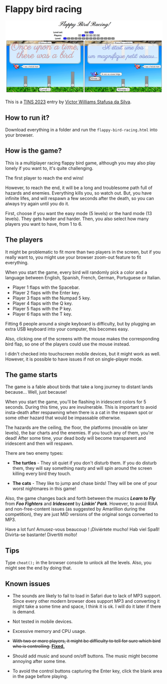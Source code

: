 # Flappy bird racing

![Screenshot](https://github.com/victorwss/flappy-bird-racing/blob/main/screenshot.png?raw=true)

This is a [TINS 2023](https://tins.amarillion.org/2023) entry by [Victor Williams Stafusa da Silva](https://github.com/victorwss).

## How to run it?

Download everything in a folder and run the `flappy-bird-racing.html` into your browser.

## How is the game?

This is a multiplayer racing flappy bird game, although you may also play lonely if you want to, it's quite challenging.

The first player to reach the end wins!

However, to reach the end, it will be a long and troublesome path full of hazards and enemies. Everything kills you,
so watch out. But, you have infinite lifes, and will respawn a few seconds after the death, so you can always try again
until you do it.

First, choose if you want the easy mode (5 levels) or the hard mode (13 levels). They gets harder and harder.
Then, you also select how many players you want to have, from 1 to 6.

## The players

It might be problematic to fit more than two players in the screen,
but if you really want to, you might use your browser zoom-out feature to fit everything.

When you start the game, every bird will randomly pick a color and a language between
English, Spanish, French, German, Portuguese or Italian.

* Player 1 flaps with the Spacebar.
* Player 2 flaps with the Enter key.
* Player 3 flaps with the Numpad 5 key.
* Player 4 flaps with the Q key.
* Player 5 flaps with the P key.
* Player 6 flaps with the T key.

Fitting 6 people around a single keyboard is difficulty, but by plugging an extra USB keyboard into your computer,
this becomes easy.

Also, clicking one of the screens with the mouse makes the corresponding bird flap,
so one of the players could use the mouse instead.

I didn't checked into touchscreen mobile devices, but it might work as well.
However, it is possible to have issues if not on single-player mode.

## The game starts

The game is a fable about birds that take a long journey to distant lands because... Well, just because!

When you start the game, you'll be flashing in iridescent colors for 5 seconds. During this time, you are invulnerable.
This is important to avoid insta-death after respawning when there is a cat in the respawn spot or some other hazard
that would be impassable otherwise.

The hazards are the ceiling, the floor, the platforms (movable on later levels), the bar charts and the enemies.
If you touch any of them, you're dead! After some time, your dead body will become transparent and iridescent and
then will respawn.

There are two enemy types:

* **The turtles** - They sit quiet if you don't disturb them.
If you do disturb them, they will say something nasty and will spin around the screen killing every bird they touch.

* **The cats** - They like to jump and chase birds!
They will be one of your worst nightmares in this game!

Also, the game changes back and forth between the musics
***Learn to Fly*** from ***Foo Fighters*** and ***Iridescent*** by ***Linkin' Park***.
However, to avoid RIAA and non-free-content issues (as suggested by Amarillion during the competition),
they are just MID versions of the original songs converted to MP3.

Have a lot fun! Amusez-vous beaucoup ! ¡Diviértete mucho! Hab viel Spaß! Divirta-se bastante! Divertiti molto!

## Tips

Type `cheat();` in the browser console to unlock all the levels. Also, you might see the end by doing that.

## Known issues

- The sounds are likely to fail to load in Safari due to lack of MP3 support.
Since every other modern browser does support MP3 and converting it might take a some time and space, I think it is ok.
I will do it later if there is demand.

- Not tested in mobile devices.

- Excessive memory and CPU usage.

- <strike>With two or more players, it might be difficulty to tell for sure which bird who is controlling.</strike>
[**Fixed.**](https://github.com/victorwss/flappy-bird-racing/commit/b7d8577ae6539c04fd13dd106e6b3f9cbb516b7a)

- Should add music and sound on/off buttons. The music might become annoying after some time.

- To avoid the control buttons capturing the Enter key, click the blank area in the page before playing.
